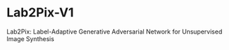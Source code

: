 # Lab2Pix-V1
Lab2Pix: Label-Adaptive Generative Adversarial Network for Unsupervised Image Synthesis
